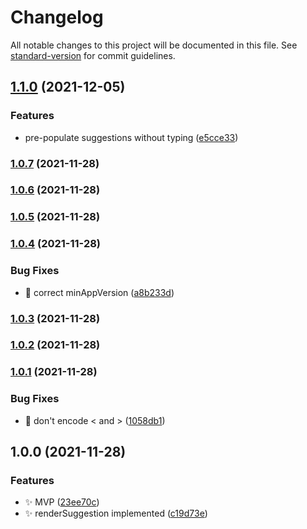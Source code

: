 # Changelog

All notable changes to this project will be documented in this file. See [standard-version](https://github.com/conventional-changelog/standard-version) for commit guidelines.

## [1.1.0](https://github.com/kometenstaub/copy-plugin-share-uri/compare/1.0.7...1.1.0) (2021-12-05)


### Features

* pre-populate suggestions without typing ([e5cce33](https://github.com/kometenstaub/copy-plugin-share-uri/commit/e5cce33f628f906222caa092838ce824d3ffe053))

### [1.0.7](https://github.com/kometenstaub/copy-plugin-share-uri/compare/1.0.6...1.0.7) (2021-11-28)

### [1.0.6](https://github.com/kometenstaub/copy-plugin-share-uri/compare/1.0.5...1.0.6) (2021-11-28)

### [1.0.5](https://github.com/kometenstaub/copy-plugin-share-uri/compare/1.0.4...1.0.5) (2021-11-28)

### [1.0.4](https://github.com/kometenstaub/copy-plugin-share-uri/compare/1.0.3...1.0.4) (2021-11-28)


### Bug Fixes

* :bug: correct minAppVersion ([a8b233d](https://github.com/kometenstaub/copy-plugin-share-uri/commit/a8b233df613c941570cf5e38aecee5abac90663f))

### [1.0.3](https://github.com/kometenstaub/copy-plugin-share-uri/compare/1.0.2...1.0.3) (2021-11-28)

### [1.0.2](https://github.com/kometenstaub/copy-plugin-share-uri/compare/1.0.1...1.0.2) (2021-11-28)

### [1.0.1](https://github.com/kometenstaub/copy-plugin-share-uri/compare/1.0.0...1.0.1) (2021-11-28)


### Bug Fixes

* :bug: don't encode < and > ([1058db1](https://github.com/kometenstaub/copy-plugin-share-uri/commit/1058db16343cf524b59fe7d903d6dd0644efeff0))

## 1.0.0 (2021-11-28)


### Features

* :sparkles: MVP ([23ee70c](https://github.com/kometenstaub/copy-plugin-share-uri/commit/23ee70cc90d77cba3c9f10e1548a0faa695242d0))
* :sparkles: renderSuggestion implemented ([c19d73e](https://github.com/kometenstaub/copy-plugin-share-uri/commit/c19d73e1c70942a5cc1fb31c4b8ec683a1a6df08))

